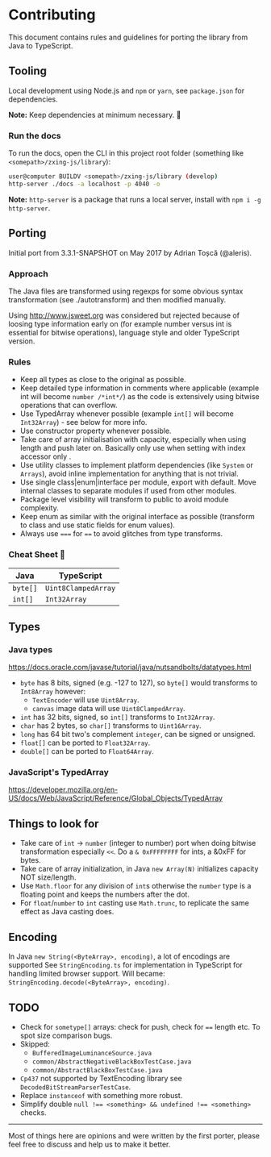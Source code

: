 # Contributing

This document contains rules and guidelines for porting the library from Java to TypeScript.

## Tooling

Local development using Node.js and `npm` or `yarn`, see `package.json` for dependencies.

**Note:** Keep dependencies at minimum necessary. 🖤

### Run the docs

To run the docs, open the CLI in this project root folder (something like `<somepath>/zxing-js/library`):

```bash
user@computer BUILDV <somepath>/zxing-js/library (develop)
http-server ./docs -a localhost -p 4040 -o
```

**Note:** `http-server` is a package that runs a local server, install with `npm i -g http-server`.

## Porting

Initial port from 3.3.1-SNAPSHOT on May 2017 by Adrian Toșcă (@aleris).

### Approach

The Java files are transformed using regexps for some obvious syntax transformation (see ./autotransform) and then modified manually.

Using http://www.jsweet.org was considered but rejected because of loosing type information early on (for example 
number versus int is essential for bitwise operations), language style and older TypeScript version.

### Rules

- Keep all types as close to the original as possible.
- Keep detailed type information in comments where applicable (example int will become `number /*int*/`) as the code is extensively using bitwise operations that can overflow.
- Use TypedArray whenever possible (example `int[]` will become `Int32Array`) - see below for more info.
- Use constructor property whenever possible.
- Take care of array initialisation with capacity, especially when using length and push later on. Basically only use when setting with index accessor only .
- Use utility classes to implement platform dependencies (like `System` or `Arrays`), avoid inline implementation for anything that is not trivial.
- Use single class|enum|interface per module, export with default. Move internal classes to separate modules if used from other modules.
- Package level visibility will transform to public to avoid module complexity.
- Keep enum as similar with the original interface as possible (transform to class and use static fields for enum values).
- Always use `===` for `==` to avoid glitches from type transforms.

### Cheat Sheet 💩

| Java     | TypeScript          |
| -------- | ------------------- |
| `byte[]` | `Uint8ClampedArray` |
| `int[]`  | `Int32Array`        |

## Types

### Java types

https://docs.oracle.com/javase/tutorial/java/nutsandbolts/datatypes.html

- `byte` has 8 bits, signed (e.g. -127 to 127), so `byte[]` would transforms to `Int8Array` however:
  - `TextEncoder` will use `Uint8Array`.
  - `canvas` image data will use `Uint8ClampedArray`.
- `int` has 32 bits, signed, so `int[]` transforms to `Int32Array`.
- `char` has 2 bytes, so `char[]` transforms to `Uint16Array`.
- `long` has 64 bit two's complement `integer`, can be signed or unsigned.
- `float[]` can be ported to `Float32Array`.
- `double[]` can be ported to `Float64Array`.

### JavaScript's TypedArray

https://developer.mozilla.org/en-US/docs/Web/JavaScript/Reference/Global_Objects/TypedArray

## Things to look for

- Take care of `int` -> `number` (integer to number) port when doing bitwise transformation especially `<<`. Do a `& 0xFFFFFFFF` for ints, a &0xFF for bytes.
- Take care of array initialization, in Java `new Array(N)` initializes capacity NOT size/length.
- Use `Math.floor` for any division of `int`s otherwise the `number` type is a floating point and keeps the numbers after the dot.
- For `float`/`number` to `int` casting use `Math.trunc`, to replicate the same effect as Java casting does.

## Encoding

In Java `new String(<ByteArray>, encoding)`, a lot of encodings are supported
See `StringEncoding.ts` for implementation in TypeScript for handling limited browser support.
Will became: `StringEncoding.decode(<ByteArray>, encoding)`.

## TODO

- Check for `sometype[]` arrays: check for push, check for `==` length etc. To spot size comparison bugs.
- Skipped:
  - `BufferedImageLuminanceSource.java`
  - `common/AbstractNegativeBlackBoxTestCase.java`
  - `common/AbstractBlackBoxTestCase.java`
- `Cp437` not supported by TextEncoding library see `DecodedBitStreamParserTestCase`.
- Replace `instanceof` with something more robust.
- Simplify double `null !== <something> && undefined !== <something>` checks.

----

Most of things here are opinions and were written by the first porter, please feel free to discuss and help us to make it better.
